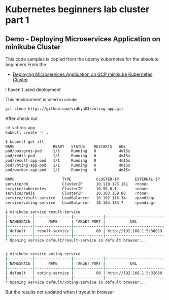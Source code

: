 # Kubernetes beginners lab cluster part 1
## Demo - Deploying Microservices Application on minikube Cluster
This code samples is copied from the udemy kubernetes for the absolute beginners 
From the 
- [Deploying Microservices Application on GCP minikube Kubernetes Cluster](https://www.udemy.com/course/learn-kubernetes/learn/lecture/9752888#overview) 

I haven't used deployment

This environment is used  ```minikube```

```sh
git clone https://github.com/vidhya03/voting-app.git
```

After check out

```sh
cd voting-app
kubectl create -f .
```

```sh
$ kubectl get all
NAME                 READY   STATUS    RESTARTS   AGE
pod/postgres-pod     1/1     Running   0          4m15s
pod/redis-pod        1/1     Running   0          4m15s
pod/result-app-pod   1/1     Running   0          4m15s
pod/voting-app-pod   1/1     Running   0          4m15s
pod/worker-app-pod   1/1     Running   0          4m15s

NAME                     TYPE           CLUSTER-IP       EXTERNAL-IP   PORT(S)        AGE
service/db               ClusterIP      10.110.175.161   <none>        5432/TCP       4m15s
service/kubernetes       ClusterIP      10.96.0.1        <none>        443/TCP        5d12h
service/redis            ClusterIP      10.103.159.88    <none>        6379/TCP       4m15s
service/result-service   LoadBalancer   10.102.116.34    <pending>     80:30029/TCP   4m15s
service/voting-service   LoadBalancer   10.104.183.7     <pending>     80:32688/TCP   4m15s

```


```sh
$ minikube service result-service
|-----------|----------------|-------------|--------------------------|
| NAMESPACE |      NAME      | TARGET PORT |           URL            |
|-----------|----------------|-------------|--------------------------|
| default   | result-service |          80 | http://192.168.1.5:30029 |
|-----------|----------------|-------------|--------------------------|
* Opening service default/result-service in default browser...


$ minikube service voting-service
|-----------|----------------|-------------|--------------------------|
| NAMESPACE |      NAME      | TARGET PORT |           URL            |
|-----------|----------------|-------------|--------------------------|
| default   | voting-service |          80 | http://192.168.1.5:32688 |
|-----------|----------------|-------------|--------------------------|
* Opening service default/voting-service in default browser...

```

But the results not updated when i tryout in browser
